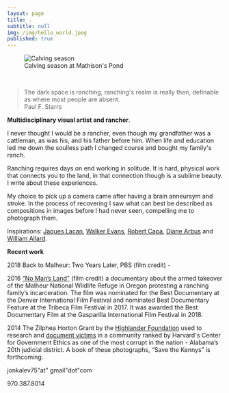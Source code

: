 ```yaml
---
layout: page
title: .
subtitle: null
img: /img/hello_world.jpeg
published: true
---
```


<figure>
<img src="https://jonkalev.s3-us-west-2.amazonaws.com/ME-2019.jpg" alt="Calving season">
  <figcaption> Calving season at Mathison's Pond</figcaption>
  </figure>
<br  />
<blockquote>The dark space is ranching, ranching's realm is really then, definable as where most people are absent.
<br> Paul F. Starrs
</blockquote>

<p> <strong>Multidisciplinary visual artist and rancher</strong>.
  <p>
    I never thought I would be a rancher, even though my grandfather was a cattleman, as was his, and his father before him.  
    When life and education led me down the soulless path I changed course and bought my family's ranch.  <p>
    Ranching requires days on end working in solitude.
    It is hard, physical work that connects you to the land, in that connection though is a sublime beauty. I write about these experiences.
      
      
  My choice to pick up a camera came after having a brain anneursym and stroke. In the process of recovering I saw what can best be described as compositions in images before I had never seen, compelling me to photograph them. 


<p>Inspirations:  <a href="https://en.wikipedia.org/wiki/Jacques_Lacan">Jaques Lacan</a>,  <a href="https://en.wikipedia.org/wiki/Walker_Evans">Walker Evans</a>,  <a href="https://en.wikipedia.org/wiki/Robert_Capa">Robert Capa</a>, <a href="https://en.wikipedia.org/wiki/Diane_Arbus">Diane Arbus</a> and <a href="https://www.williamalbertallard.com/">William Allard</a>. 

  <br  />

<p>
<strong>Recent work</strong>
  <p> 2018 Back to Malheur: Two Years Later, PBS (film credit)
  -
  <p>2016 <a href="https://www.pbs.org/video/no-mans-land-trailer-yuftvd/">“No Man’s Land”</a> (film credit) a documentary about the armed takeover of the Malheur National Wildlife Refuge in Oregon protesting a ranching family’s incarceration. The film was nominated for the Best Documentary at the Denver International Film Festival and nominated Best Documentary Feature at the Tribeca Film Festival in 2017. It was awarded the Best Documentary Film at the Gasparilla International Film Festival in 2018. 
    
<p>2014 The Zilphea Horton Grant by the <a href="https://www.highlandercenter.org">Highlander Foundation</a> used to research and <a href="https://medium.com/@jonbcarroll/leaked-documents-reveal-dothan-police-department-alleged-to-have-planted-drugs-f89109dc196e"> document victims</a> in a community ranked by Harvard's Center for Government Ethics as one of the most corrupt in the nation - Alabama’s 20th judicial district. A book of these photographs, “Save the Kennys” is forthcoming.
<p>

jonkalev75"at" gmail"dot"com 
 <p>

970.387.8014


  <br  />
<p>

